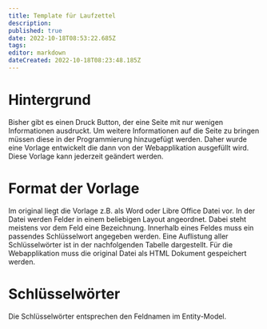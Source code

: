 ```yaml
---
title: Template für Laufzettel
description: 
published: true
date: 2022-10-18T08:53:22.685Z
tags: 
editor: markdown
dateCreated: 2022-10-18T08:23:48.185Z
---
```


# Hintergrund
Bisher gibt es einen Druck Button, der eine Seite mit nur wenigen Informationen ausdruckt. Um weitere Informationen auf die Seite zu bringen müssen diese in der Programmierung hinzugefügt werden.
Daher wurde eine Vorlage entwickelt die dann von der Webapplikation ausgefüllt wird.
Diese Vorlage kann jederzeit geändert werden.

# Format der Vorlage
Im original liegt die Vorlage z.B. als Word oder Libre Office Datei vor.
In der Datei werden Felder in einem beliebigen Layout angeordnet. Dabei steht meistens vor dem Feld eine Bezeichnung. Innerhalb eines Feldes muss ein passendes Schlüsselwort angegeben werden. Eine Auflistung aller Schlüsselwörter ist in der nachfolgenden Tabelle dargestellt.
Für die Webapplikation muss die original Datei als HTML Dokument gespeichert werden.

# Schlüsselwörter
Die Schlüsselwörter entsprechen den Feldnamen im Entity-Model.


